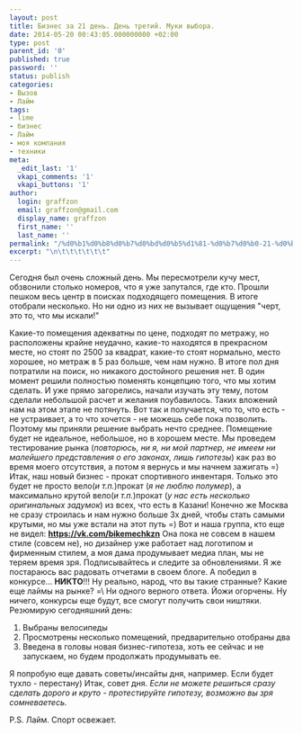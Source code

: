 ```yaml
---
layout: post
title: Бизнес за 21 день. День третий. Муки выбора.
date: 2014-05-20 00:43:05.000000000 +02:00
type: post
parent_id: '0'
published: true
password: ''
status: publish
categories:
- Вызов
- Лайм
tags:
- lime
- бизнес
- Лайм
- моя компания
- техники
meta:
  _edit_last: '1'
  vkapi_comments: '1'
  vkapi_buttons: '1'
author:
  login: graffzon
  email: graffzon@gmail.com
  display_name: graffzon
  first_name: ''
  last_name: ''
permalink: "/%d0%b1%d0%b8%d0%b7%d0%bd%d0%b5%d1%81-%d0%b7%d0%b0-21-%d0%b4%d0%b5%d0%bd%d1%8c-%d0%b4%d0%b5%d0%bd%d1%8c-%d1%82%d1%80%d0%b5%d1%82%d0%b8%d0%b9-%d0%bc%d1%83%d0%ba%d0%b8-%d0%b2%d1%8b%d0%b1%d0%be%d1%80/"
excerpt: "\n\t\t\t\t\t\t"
---
```


Сегодня был очень сложный день. Мы пересмотрели кучу мест, обзвонили столько номеров, что я уже запутался, где кто. Прошли пешком весь центр в поисках подходящего помещения. В итоге отобрали несколько. Но ни одно из них не вызывает ощущения "черт, это то, что мы искали!"
<!--more-->
Какие-то помещения адекватны по цене, подходят по метражу, но расположены крайне неудачно, какие-то находятся в прекрасном месте, но стоят по 2500 за квадрат, какие-то стоят нормально, место хорошее, но метраж в 5 раз больше, чем нам нужно. В итоге пол дня потратили на поиск, но никакого достойного решения нет.
В один момент решили полностью поменять концепцию того, что мы хотим сделать. И уже прямо загорелись, начали изучать эту тему, потом сделали небольшой расчет и желания поубавилось. Таких вложений нам на этом этапе не потянуть. Вот так и получается, что то, что есть - не устраивает, а то что хочется - не можешь себе пока позволить.
Поэтому мы приняли решение выбрать нечто среднее. Помещение будет не идеальное, небольшое, но в хорошем месте. Мы проведем тестирование рынка (<em>повторюсь, ни я, ни мой партнер, не имеем ни малейшего представления о его законах, лишь гипотезы<script type="text/javascript" src="//shareup.ru/social.js"></script></em>) как раз во время моего отсутствия, а потом я вернусь и мы начнем зажигать =)
Итак, наш новый бизнес - прокат спортивного инвентаря. Только это будет не просто вело(<em>и т.п.</em>)прокат (<em>я не люблю полумер</em>), а максимально крутой вело(<em>и т.п.</em>)прокат (<em>у нас есть несколько оригинальных задумок</em>) из всех, что есть в Казани!
Конечно же Москва не сразу строилась и нам нужно больше 3х дней, чтобы стать самыми крутыми, но мы уже встали на этот путь =)
Вот и наша группа, кто еще не видел: <strong>https://vk.com/bikemechkzn</strong>
Она пока не совсем в нашем стиле (совсем не), но дизайнер уже работает над логотипом и фирменным стилем, а моя дама продумывает медиа план, мы не теряем время зря. Подписывайтесь и следите за обновлениями. Я же постараюсь вас радовать отчетами в своем блоге.
А победил в конкурсе... <strong>НИКТО</strong>!!! Ну реально, народ, что вы такие странные? Какие еще лаймы на рынке? =\ Ни одного верного ответа. Йожи огорчены.
Ну ничего, конкурсы еще будут, все смогут получить свои ништяки.
Резюмирую сегодняшний день:
1. Выбраны велосипеды
2. Просмотрены несколько помещений, предварительно отобраны два
3. Введена в головы новая бизнес-гипотеза, хоть ее сейчас и не запускаем, но будем продолжать продумывать ее.
 
Я попробую еще давать советы/инсайты дня, например. Если будет тухло - перестану)
Итак, совет дня. <em>Если не можете решиться сразу сделать дорого и круто - протестируйте гипотезу, возможно вы зря сомневаетесь.</em>
 
P.S. Лайм. Спорт освежает.		
